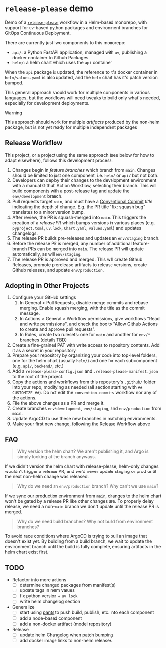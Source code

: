 # `release-please` demo

Demo of a [`release-please`](https://github.com/googleapis/release-please) workflow in a Helm-based monorepo, with support for `uv`-based python packages and environment branches for GitOps Continuous Deployment.

There are currently just two components to this monorepo:

- `api/`: a Python FastAPI application, managed with `uv`, publishing a docker container to Github Packages
- `helm/`: a helm chart which uses the `api` container

When the `api` package is updated, the reference to it's docker container in `helm/values.yaml` is also updated, and the `helm` chart has it's patch version bumped.

This general approach should work for multiple components in various languages, but the workflows will need tweaks to build only what's needed, especially for development deployments.

> [!WARNING]
> This approach should work for multiple _artifacts_ produced by the non-helm package, but is not yet ready for multiple independent packages

## Release Workflow

This project, or a project using the same approach (see below for how to adapt elsewhere), follows this development process:

1. Changes begin in _feature branches_ which branch from `main`. Changes should be limited to just one component, i.e. `helm/` or `api/` but not both.
2. Developers can deploy their changes to the development environment with a manual Github Action Workflow, selecting their branch. This will build components with a post-release tag and update the `env/development` branch.
3. Pull requests target `main`, and must have a [Conventional Commit](https://www.conventionalcommits.org/en/v1.0.0/) _title_ indicating the depth of change. E.g. the PR title "fix: squash bug" translates to a minor version bump.
4. After review, the PR is squash-merged into `main`. This triggers the creation of a _release PR_ which bumps versions in various places (e.g. `pyproject.toml`, `uv.lock`, `Chart.yaml`, `values.yaml`) and updates changelogs.
5. The release PR builds pre-releases and updates an `env/staging` branch.
6. Before the release PR is merged, any number of additional feature-branch PRs can be merged into `main`. The release PR will update automatically, as will `env/staging`.
7. The release PR is approved and merged. This will create Github Releases, promote prerelease artifacts to release versions, create Github releases, and update `env/production`.

## Adopting in Other Projects

1. Configure your GitHub settings
   1. In General > Pull Requests, disable merge commits and rebase merging. Enable squash merging, with the title as the commit message.
   2. In Actions > General > Workflow permissions, give workflows "Read and write permissions", and check the box to "Allow Github Actions to create and approve pull requests".
   3. In Rules, create two rulesets: one for `main` and another for `env/*` branches (details TBD)
2. Create a fine-grained PAT with write access to repository contents. Add it as a secret in your repository
3. Prepare your repository by organizing your code into top-level folders, one for the helm chart (usually `helm/`) and one for each subcomponent (e.g. `api/`, `backend/`, etc.)
4. Add a `release-please-config.json` and `.release-please-manifest.json` to the root of the project.
5. Copy the actions and workflows from this repository's `.github/` folder into your repo, modifying as needed (all section starting with `## CUSTOMIZE ##`). Do not edit the `convention-commits` workflow nor any of the actions.
6. File the above changes as a PR and merge it.
7. Create branches `env/development`, `env/staging`, and `env/production` from `main`.
8. Update ArgoCD to use these new branches in matching environments.
9. Make your first new change, following the Release Workflow above

## FAQ

> Why version the helm chart? We aren't publishing it, and Argo is simply looking at the branch anyways.

If we didn't version the helm chart with release-please, helm-only changes wouldn't trigger a release PR, and we'd never update staging or prod until the next non-helm change was released.

> Why do we need an `env/production` branch? Why can't we use `main`?

If we sync our production environment from `main`, changes to the helm chart won't be gated by a release PR like other changes are. To properly delay release, we need a non-`main` branch we don't update until the release PR is merged.

> Why do we need build branches? Why not build from environment branches?

To avoid race conditions where ArgoCD is trying to pull an image that doesn't exist yet. By building from a build branch, we wait to update the environment branch until the build is fully complete, ensuring artifacts in the helm chart exist first.

## TODO

- Refactor into more actions
  - [ ] determine changed packages from manifest(s)
  - [ ] update tags in helm values
  - [ ] fix python version + `uv lock`
  - [ ] write helm changelog section
- Generalize
  - [ ] start using [pants](https://www.pantsbuild.org/) to push build, publish, etc. into each component
  - [ ] add a node-based component
  - [ ] add a non-docker artifact (model repository)
- Release
  - [ ] update helm Changelog when patch bumping
  - [ ] add docker image links to non-helm releases
